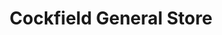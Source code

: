 ---
title: "Cockfield General Store"
url: /bishop-auckland/cockfield-general-store/
shop: Lebensmittel
---